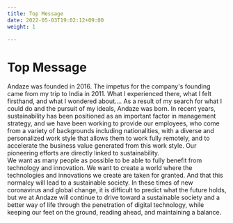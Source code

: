 ```yaml
---
title: Top Message
date: 2022-05-03T19:02:12+09:00
weight: 1

---
```


# Top Message

Andaze was founded in 2016. The impetus for the company's founding came from my trip to India in 2011. What I experienced there, what I felt firsthand, and what I wondered about.... As a result of my search for what I could do and the pursuit of my ideals, Andaze was born. In recent years, sustainability has been positioned as an important factor in management strategy, and we have been working to provide our employees, who come from a variety of backgrounds including nationalities, with a diverse and personalized work style that allows them to work fully remotely, and to accelerate the business value generated from this work style. Our pioneering efforts are directly linked to sustainability.  
We want as many people as possible to be able to fully benefit from technology and innovation. We want to create a world where the technologies and innovations we create are taken for granted. And that this normalcy will lead to a sustainable society. In these times of new coronavirus and global change, it is difficult to predict what the future holds, but we at Andaze will continue to drive toward a sustainable society and a better way of life through the penetration of digital technology, while keeping our feet on the ground, reading ahead, and maintaining a balance.
